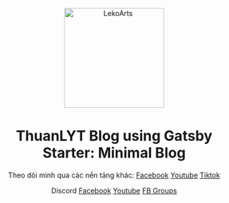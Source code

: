 <p align="center">
  <a href="https://minimal-blog.lekoarts.de">
    <img alt="LekoArts" src="https://i.imgur.com/i1kNbtb.png" width="200px" height="200px" />
  </a>
</p>
<h1 align="center">
  ThuanLYT Blog using Gatsby Starter: Minimal Blog
</h1>

<p align="center">Theo dõi mình qua các nền tảng khác: 
    <a href="https://fb.com/thuanlyt">Facebook</a> 
    <a href="https://youtube.com/@thuanlyt">Youtube</a> 
    <a href="https://tiktok.com/@thuanlyt">Tiktok</a>
</p>

<p align="center"Theo dõi Powerseeks CFVN: 
    <a href="https://dsc.gg/cfvn">Discord</a> 
    <a href="https://fb.com/powerseeks">Facebook</a> 
    <a href="https://youtube.com/@powerseeks">Youtube</a> 
    <a href="https://facebook.com/groups/powerseeks">FB Groups</a>
</p>
